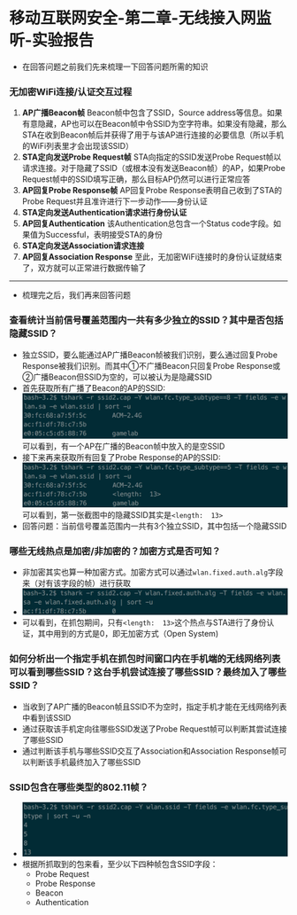 # 移动互联网安全-第二章-无线接入网监听-实验报告
- 在回答问题之前我们先来梳理一下回答问题所需的知识

### 无加密WiFi连接/认证交互过程
1. **AP广播Beacon帧** Beacon帧中包含了SSID，Source address等信息。如果有意隐藏，AP也可以在Beacon帧中令SSID为空字符串。如果没有隐藏，那么STA在收到Beacon帧后并获得了用于与该AP进行连接的必要信息（所以手机的WiFi列表里才会出现该SSID）
2. **STA定向发送Probe Request帧** STA向指定的SSID发送Probe Request帧以请求连接。对于隐藏了SSID（或根本没有发送Beacon帧）的AP，如果Probe Request帧中的SSID填写正确，那么目标AP仍然可以进行正常应答
3. **AP回复Probe Response帧** AP回复Probe Response表明自己收到了STA的Probe Request并且准许进行下一步动作——身份认证
4. **STA定向发送Authentication请求进行身份认证** 
5. **AP回复Authentication** 该Authentication总包含一个Status code字段。如果值为Successful，表明接受STA的身份
6. **STA定向发送Association请求连接**
7. **AP回复Association Response** 至此，无加密WiFi连接时的身份认证就结束了，双方就可以正常进行数据传输了

---
- 梳理完之后，我们再来回答问题

### 查看统计当前信号覆盖范围内一共有多少独立的SSID？其中是否包括隐藏SSID？
- 独立SSID，要么能通过AP广播Beacon帧被我们识别，要么通过回复Probe Response被我们识别。而其中①不广播Beacon只回复Probe Response或②广播Beacon但SSID为空的，可以被认为是隐藏SSID
- 首先获取所有广播了Beacon的AP的SSID:![](images/1.png)可以看到，有一个AP在广播的Beacon帧中放入的是空SSID
- 接下来再来获取所有回复了Probe Response的AP的SSID:![](images/2.png)可以看到，第一张截图中的隐藏SSID其实是`<length:  13>`
- 回答问题：当前信号覆盖范围内一共有3个独立SSID，其中包括一个隐藏SSID

### 哪些无线热点是加密/非加密的？加密方式是否可知？
- 非加密其实也算一种加密方式。加密方式可以通过`wlan.fixed.auth.alg`字段来（对有该字段的帧）进行获取
- ![](images/3.png)
- 可以看到，在抓包期间，只有`<length:  13>`这个热点与STA进行了身份认证，其中用到的方式是0，即无加密方式（Open System)

### 如何分析出一个指定手机在抓包时间窗口内在手机端的无线网络列表可以看到哪些SSID？这台手机尝试连接了哪些SSID？最终加入了哪些SSID？
- 当收到了AP广播的Beacon帧且SSID不为空时，指定手机才能在无线网络列表中看到该SSID
- 通过获取该手机定向往哪些SSID发送了Probe Request帧可以判断其尝试连接了哪些SSID
- 通过判断该手机与哪些SSID交互了Association和Association Response帧可以判断该手机最终加入了哪些SSID

### SSID包含在哪些类型的802.11帧？
- ![](images/4.png)
- 根据所抓取到的包来看，至少以下四种帧包含SSID字段：
	- Probe Request
	- Probe Response
	- Beacon
	- Authentication


